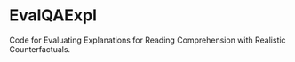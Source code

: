 # EvalQAExpl
Code for Evaluating Explanations for Reading Comprehension with Realistic Counterfactuals.
